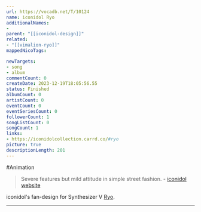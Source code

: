 ```yaml
---
url: https://vocadb.net/T/10124
name: iconidol Ryo
additionalNames: 
- 
parent: "[[iconidol-design]]"
related:
- "[[vimalion-ryo]]"
mappedNicoTags:

newTargets:
- song
- album
commentCount: 0
createDate: 2023-12-19T18:05:56.55
status: Finished
albumCount: 0
artistCount: 0
eventCount: 0
eventSeriesCount: 0
followerCount: 1
songListCount: 0
songCount: 1
links: 
- https://iconidolcollection.carrd.co/#ryo
picture: true
descriptionLength: 201
---
```


#Animation

>Severe features but mild attitude in simple street fashion.
\- [iconidol website](https://iconidolcollection.carrd.co/#ryo)

iconidol's fan-design for Synthesizer V [Ryo](https://vocadb.net/Ar/99167).

---

